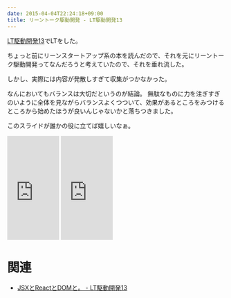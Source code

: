 ```yaml
---
date: 2015-04-04T22:24:18+09:00
title: リーントーク駆動開発 - LT駆動開発13
---
```


[LT駆動開発13](https://github.com/LTDD/Sessions/wiki/LT%E9%A7%86%E5%8B%95%E9%96%8B%E7%99%BA13)でLTをした。

ちょっと前にリーンスタートアップ系の本を読んだので、それを元にリーントーク駆動開発ってなんだろうと考えていたので、それを垂れ流した。

しかし、実際には内容が発散しすぎて収集がつかなかった。

なんにおいてもバランスは大切だというのが結論。
無駄なものに力を注ぎすぎのいように全体を見ながらバランスよくつついて、効果があるところをみつけるところから始めたほうが良いんじゃないかと落ちつきました。

<script async class="speakerdeck-embed" data-id="9254c42d3fd340d2b11b6d7102f483e1" data-ratio="1.33333333333333" src="//speakerdeck.com/assets/embed.js"></script>

このスライドが誰かの役に立てば嬉しいなぁ。

<iframe src="http://rcm-fe.amazon-adsystem.com/e/cm?lt1=_blank&bc1=000000&IS2=1&bg1=FFFFFF&fc1=000000&lc1=0000FF&t=eiel-22&o=9&p=8&l=as4&m=amazon&f=ifr&ref=ss_til&asins=4873115914" style="width:120px;height:240px;" scrolling="no" marginwidth="0" marginheight="0" frameborder="0"></iframe>

<iframe src="http://rcm-fe.amazon-adsystem.com/e/cm?lt1=_blank&bc1=000000&IS2=1&bg1=FFFFFF&fc1=000000&lc1=0000FF&t=eiel-22&o=9&p=8&l=as4&m=amazon&f=ifr&ref=ss_til&asins=4822248976" style="width:120px;height:240px;" scrolling="no" marginwidth="0" marginheight="0" frameborder="0"></iframe>


# 関連

* [JSXとReactとDOMと。 - LT駆動開発13](/blog/2015/04/04/jsx-react-dom-lt-13/)
